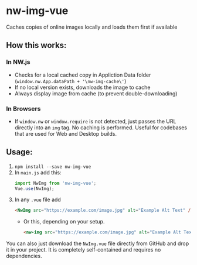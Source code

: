 # nw-img-vue

Caches copies of online images locally and loads them first if available


## How this works:


### In NW.js

* Checks for a local cached copy in Appliction Data folder (`window.nw.App.dataPath + '\nw-img-cache\'`)
* If no local version exists, downloads the image to cache
* Always display image from cache (to prevent double-downloading)


### In Browsers

* If `window.nw` or `window.require` is not detected, just passes the URL directly into an `img` tag. No caching is performed. Useful for codebases that are used for Web and Desktop builds.


## Usage:

1. `npm install --save nw-img-vue`
1. In `main.js` add this:
    ```js
    import NwImg from 'nw-img-vue';
    Vue.use(NwImg);
    ```
1. In any `.vue` file add
    ```html
    <NwImg src="https://example.com/image.jpg" alt="Example Alt Text" />
    ```
    * Or this, depending on your setup.
        ```html
        <nw-img src="https://example.com/image.jpg" alt="Example Alt Text"></nw-img>
        ```

You can also just download the `NwImg.vue` file directly from GitHub and drop it in your project. It is completely self-contained and requires no dependencies.
